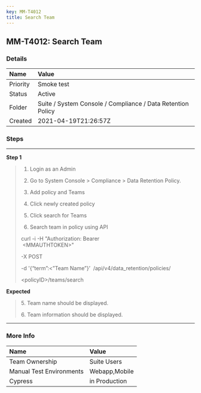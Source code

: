 ```yaml
---
key: MM-T4012
title: Search Team
---
```


## MM-T4012: Search Team

### Details

| Name     | Value                                                       |
| :------- | :---------------------------------------------------------- |
| Priority | Smoke test                                                  |
| Status   | Active                                                      |
| Folder   | Suite / System Console / Compliance / Data Retention Policy |
| Created  | 2021-04-19T21:26:57Z                                        |

### Steps

<hr/>

**Step 1**

> <article><ol><li aria-level="1" dir="ltr"><p dir="ltr">Login as an Admin</p></li><li aria-level="1" dir="ltr"><p dir="ltr">Go to System Console &gt; Compliance &gt; Data Retention Policy.</p></li><li aria-level="1" dir="ltr"><p dir="ltr">Add policy and Teams</p></li><li aria-level="1" dir="ltr"><p dir="ltr">Click newly created policy</p></li><li aria-level="1" dir="ltr"><p dir="ltr">Click search for Teams&nbsp;</p></li><li aria-level="1" dir="ltr"><p dir="ltr">Search team in policy using API</p></li></ol><p dir="ltr">curl -i -H "Authorization: Bearer &nbsp; &nbsp; &nbsp; &nbsp; &nbsp; &nbsp; &nbsp; &nbsp; &nbsp; &nbsp; &nbsp; &nbsp; &nbsp; &nbsp; &nbsp; &nbsp;&lt;MMAUTHTOKEN&gt;"&nbsp;</p><p dir="ltr">-X POST&nbsp;</p><p dir="ltr">-d '{“term”:&lt;”Team Name”}’ &nbsp;/api/v4/data_retention/policies/</p><p dir="ltr">&lt;policyID&gt;/teams/search</p></article>

**Expected**

> <article><p dir="ltr">5. Team name should be displayed.</p><p dir="ltr">6. Team information should be displayed.</p></article>

<hr/>

### More Info

| Name                     | Value         |
| :----------------------- | :------------ |
| Team Ownership           | Suite Users   |
| Manual Test Environments | Webapp,Mobile |
| Cypress                  | in Production |
